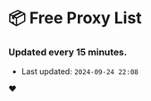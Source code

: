 # :package: Free Proxy List
### Updated every 15 minutes.

- Last updated: `2024-09-24 22:08`

:heart:
